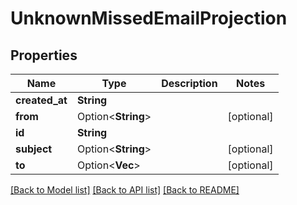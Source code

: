 # UnknownMissedEmailProjection

## Properties

Name | Type | Description | Notes
------------ | ------------- | ------------- | -------------
**created_at** | **String** |  | 
**from** | Option<**String**> |  | [optional]
**id** | **String** |  | 
**subject** | Option<**String**> |  | [optional]
**to** | Option<**Vec<String>**> |  | [optional]

[[Back to Model list]](../README#documentation-for-models) [[Back to API list]](../README#documentation-for-api-endpoints) [[Back to README]](../README)


